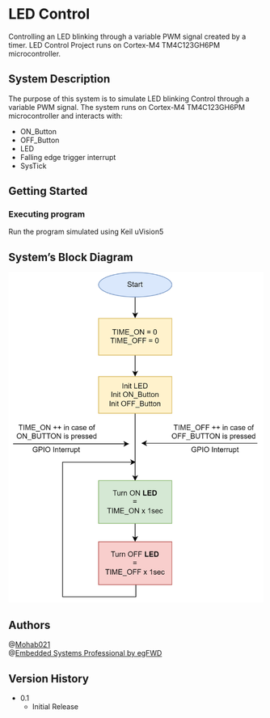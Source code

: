 # LED Control
Controlling an LED blinking through a variable PWM signal created by a timer.
LED Control Project runs on Cortex-M4 TM4C123GH6PM microcontroller.

## System Description
The purpose of this system is to simulate LED blinking Control through a variable PWM signal.
The system runs on Cortex-M4 TM4C123GH6PM microcontroller and interacts with:
- ON_Button
- OFF_Button
- LED
- Falling edge trigger interrupt
- SysTick

## Getting Started
### Executing program
Run the program simulated using Keil uVision5

## System’s Block Diagram
![Image_01](assets/LED_CONTROL.png?raw=true)

## Authors
@[Mohab021](https://github.com/Mohab021)  
@[Embedded Systems Professional by egFWD](https://egfwd.com/specializtion/professional-embedded-systems/)

## Version History
- 0.1
  - Initial Release
